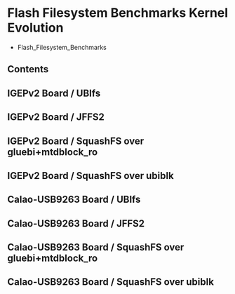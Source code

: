 # Flash Filesystem Benchmarks Kernel Evolution
* Flash_Filesystem_Benchmarks
## Contents
## IGEPv2 Board / UBIfs
## IGEPv2 Board / JFFS2
## IGEPv2 Board / SquashFS over gluebi+mtdblock\_ro
## IGEPv2 Board / SquashFS over ubiblk
## Calao-USB9263 Board / UBIfs
## Calao-USB9263 Board / JFFS2
## Calao-USB9263 Board / SquashFS over gluebi+mtdblock\_ro
## Calao-USB9263 Board / SquashFS over ubiblk

